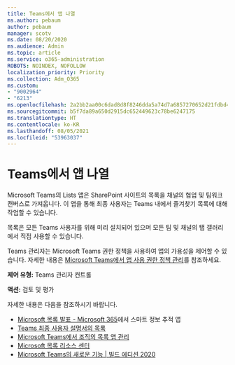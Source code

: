 ```yaml
---
title: Teams에서 앱 나열
ms.author: pebaum
author: pebaum
manager: scotv
ms.date: 08/20/2020
ms.audience: Admin
ms.topic: article
ms.service: o365-administration
ROBOTS: NOINDEX, NOFOLLOW
localization_priority: Priority
ms.collection: Adm_O365
ms.custom:
- "9002964"
- "6213"
ms.openlocfilehash: 2a2bb2aa00c6dad8d8f8246dda5a74d7a6857270652d21fdbd4eb0a891dac0ca
ms.sourcegitcommit: b5f7da89a650d2915dc652449623c78be6247175
ms.translationtype: HT
ms.contentlocale: ko-KR
ms.lasthandoff: 08/05/2021
ms.locfileid: "53963037"
---
```

# <a name="lists-app-in-teams"></a>Teams에서 앱 나열

Microsoft Teams의 Lists 앱은 SharePoint 사이트의 목록을 채널의 협업 및 팀워크 캔버스로 가져옵니다. 이 앱을 통해 최종 사용자는 Teams 내에서 즐겨찾기 목록에 대해 작업할 수 있습니다.

목록은 모든 Teams 사용자를 위해 미리 설치되어 있으며 모든 팀 및 채널의 탭 갤러리에서 직접 사용할 수 있습니다.

Teams 관리자는 Microsoft Teams 권한 정책을 사용하여 앱의 가용성을 제어할 수 있습니다. 자세한 내용은 [Microsoft Teams에서 앱 사용 권한 정책 관리](https://docs.microsoft.com/microsoftteams/teams-app-permission-policies)를 참조하세요.

**제어 유형:** Teams 관리자 컨트롤  

**액션:** 검토 및 평가

자세한 내용은 다음을 참조하시기 바랍니다.

- [Microsoft 목록 발표 - Microsoft 365](https://techcommunity.microsoft.com/t5/microsoft-365-blog/announcing-microsoft-lists-your-smart-information-tracking-app/ba-p/1372233)에서 스마트 정보 추적 앱
- [Teams 최종 사용자 설명서의 목록](https://support.microsoft.com/office/get-started-with-lists-in-microsoft-taeams-c971e46b-b36c-491b-9c35-efeddd0297db)
- [Microsoft Teams에서 조직의 목록 앱 관리](https://docs.microsoft.com/microsoftteams/manage-lists-app)
- [Microsoft 목록 리소스 센터](https://aka.ms/MSLists)
- [Microsoft Teams의 새로운 기능 | 빌드 에디션 2020](https://techcommunity.microsoft.com/t5/microsoft-teams-blog/what-s-new-in-microsoft-teams-build-edition-2020/ba-p/1394224)

